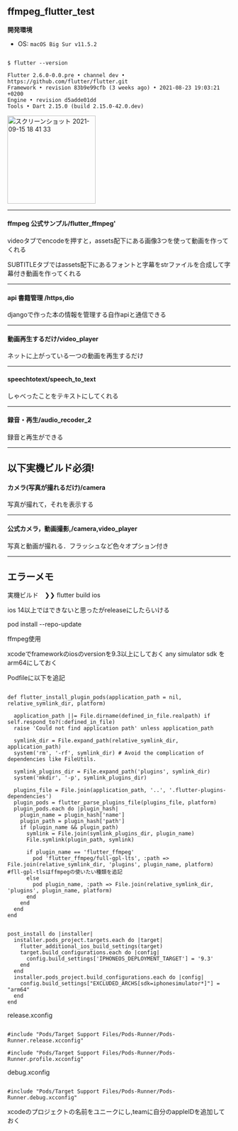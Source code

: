 ## ffmpeg_flutter_test

__開発環境__
  
* OS: `macOS Big Sur v11.5.2`

```shell

$ flutter --version

Flutter 2.6.0-0.0.pre • channel dev •
https://github.com/flutter/flutter.git
Framework • revision 83b9e99cfb (3 weeks ago) • 2021-08-23 19:03:21
+0200
Engine • revision d5adde01dd
Tools • Dart 2.15.0 (build 2.15.0-42.0.dev)

````
<img width="199" alt="スクリーンショット 2021-09-15 18 41 33" src="https://user-images.githubusercontent.com/84751550/133410374-c1dc793a-f41a-45f3-8f35-1c8bf9ea6eed.png">

***

#### ffmpeg 公式サンプル/flutter_ffmpeg'

videoタブでencodeを押すと，assets配下にある画像3つを使って動画を作ってくれる

SUBTITLEタブではassets配下にあるフォントと字幕をstrファイルを合成して字幕付き動画を作ってくれる

***

#### api 書籍管理 /https,dio

djangoで作った本の情報を管理する自作apiと通信できる

***

#### 動画再生するだけ/video_player

ネットに上がっている一つの動画を再生するだけ

***

#### speechtotext/speech_to_text

しゃべったことをテキストにしてくれる

***

#### 録音・再生/audio_recoder_2

録音と再生ができる

***

## 以下実機ビルド必須!

#### カメラ(写真が撮れるだけ)/camera

写真が撮れて，それを表示する

***

#### 公式カメラ，動画撮影,/camera,video_player

写真と動画が撮れる．フラッシュなど色々オプション付き

***




## エラーメモ
実機ビルド　❯❯
flutter build ios

ios 14以上ではできないと思ったがreleaseにしたらいける

pod install --repo-update

ffmpeg使用

xcodeでframeworkのiosのversionを9.3以上にしておく
any simulator sdk をarm64にしておく

Podfileに以下を追記

```

def flutter_install_plugin_pods(application_path = nil, relative_symlink_dir, platform)

  application_path ||= File.dirname(defined_in_file.realpath) if self.respond_to?(:defined_in_file)
  raise 'Could not find application path' unless application_path

  symlink_dir = File.expand_path(relative_symlink_dir, application_path)
  system('rm', '-rf', symlink_dir) # Avoid the complication of dependencies like FileUtils.

  symlink_plugins_dir = File.expand_path('plugins', symlink_dir)
  system('mkdir', '-p', symlink_plugins_dir)

  plugins_file = File.join(application_path, '..', '.flutter-plugins-dependencies')
  plugin_pods = flutter_parse_plugins_file(plugins_file, platform)
  plugin_pods.each do |plugin_hash|
    plugin_name = plugin_hash['name']
    plugin_path = plugin_hash['path']
    if (plugin_name && plugin_path)
      symlink = File.join(symlink_plugins_dir, plugin_name)
      File.symlink(plugin_path, symlink)

      if plugin_name == 'flutter_ffmpeg'
        pod 'flutter_ffmpeg/full-gpl-lts', :path => File.join(relative_symlink_dir, 'plugins', plugin_name, platform) #fll-gpl-tlsはffmpegの使いたい種類を追記
      else
        pod plugin_name, :path => File.join(relative_symlink_dir, 'plugins', plugin_name, platform)
      end
    end
  end
end

```

```

post_install do |installer|
  installer.pods_project.targets.each do |target|
    flutter_additional_ios_build_settings(target)
    target.build_configurations.each do |config|
      config.build_settings['IPHONEOS_DEPLOYMENT_TARGET'] = '9.3'
    end
  end
  installer.pods_project.build_configurations.each do |config|
    config.build_settings["EXCLUDED_ARCHS[sdk=iphonesimulator*]"] = "arm64"
  end
end

```

release.xconfig

```

#include "Pods/Target Support Files/Pods-Runner/Pods-Runner.release.xcconfig"

#include "Pods/Target Support Files/Pods-Runner/Pods-Runner.profile.xcconfig"

```
debug.xconfig

```

#include "Pods/Target Support Files/Pods-Runner/Pods-Runner.debug.xcconfig"

```

xcodeのプロジェクトの名前をユニークにし,teamに自分のappleIDを追加しておく

